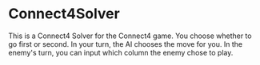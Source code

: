 # Connect4Solver
This is a Connect4 Solver for the Connect4 game.
You choose whether to go first or second.
In your turn, the AI chooses the move for you.
In the enemy's turn, you can input which column the enemy chose to play.

